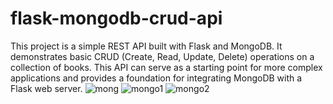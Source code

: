 # flask-mongodb-crud-api
This project is a simple REST API built with Flask and MongoDB. It demonstrates basic CRUD (Create, Read, Update, Delete) operations on a collection of books. This API can serve as a starting point for more complex applications and provides a foundation for integrating MongoDB with a Flask web server.
![mong](https://github.com/JiteshCoder/flask-mongodb-crud-api/assets/110975377/b998ac27-4c62-4548-a5a9-1bda65b31f50)
![mongo1](https://github.com/JiteshCoder/flask-mongodb-crud-api/assets/110975377/a681011e-d592-440b-838e-50a2084046e9)
![mongo2](https://github.com/JiteshCoder/flask-mongodb-crud-api/assets/110975377/bb56b313-5430-4707-aaf1-29bcfde8d683)
